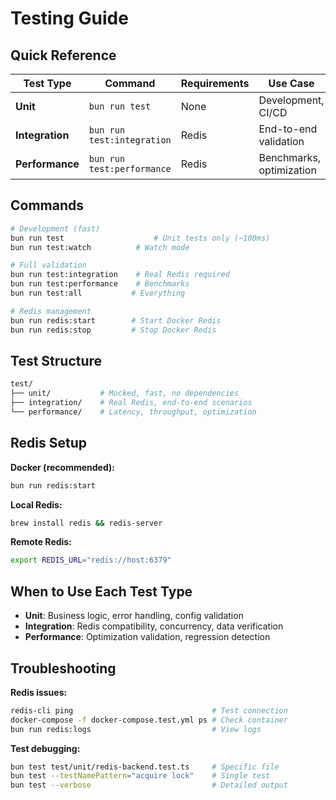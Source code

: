 # Testing Guide

## Quick Reference

| Test Type       | Command                    | Requirements | Use Case                 |
| --------------- | -------------------------- | ------------ | ------------------------ |
| **Unit**        | `bun run test`             | None         | Development, CI/CD       |
| **Integration** | `bun run test:integration` | Redis        | End-to-end validation    |
| **Performance** | `bun run test:performance` | Redis        | Benchmarks, optimization |

## Commands

```bash
# Development (fast)
bun run test                    # Unit tests only (~100ms)
bun run test:watch          # Watch mode

# Full validation
bun run test:integration    # Real Redis required
bun run test:performance    # Benchmarks
bun run test:all           # Everything

# Redis management
bun run redis:start        # Start Docker Redis
bun run redis:stop         # Stop Docker Redis
```

## Test Structure

```bash
test/
├── unit/           # Mocked, fast, no dependencies
├── integration/    # Real Redis, end-to-end scenarios
└── performance/    # Latency, throughput, optimization
```

## Redis Setup

**Docker (recommended):**

```bash
bun run redis:start
```

**Local Redis:**

```bash
brew install redis && redis-server
```

**Remote Redis:**

```bash
export REDIS_URL="redis://host:6379"
```

## When to Use Each Test Type

- **Unit**: Business logic, error handling, config validation
- **Integration**: Redis compatibility, concurrency, data verification
- **Performance**: Optimization validation, regression detection

## Troubleshooting

**Redis issues:**

```bash
redis-cli ping                               # Test connection
docker-compose -f docker-compose.test.yml ps # Check container
bun run redis:logs                           # View logs
```

**Test debugging:**

```bash
bun test test/unit/redis-backend.test.ts     # Specific file
bun test --testNamePattern="acquire lock"    # Single test
bun test --verbose                           # Detailed output
```
